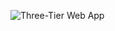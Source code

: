 


![Three-Tier Web App](https://github.com/AustinBryantAWS/AWS-Projects/assets/160768178/9d2aea3e-4462-4c97-bf83-ef363504495d)
